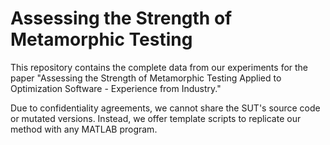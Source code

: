 
# Assessing the Strength of Metamorphic Testing

This repository contains the complete data from our experiments for the paper "Assessing the Strength of Metamorphic Testing Applied to Optimization Software - Experience from Industry."

Due to confidentiality agreements, we cannot share the SUT's source code or mutated versions. Instead, we offer template scripts to replicate our method with any MATLAB program.
